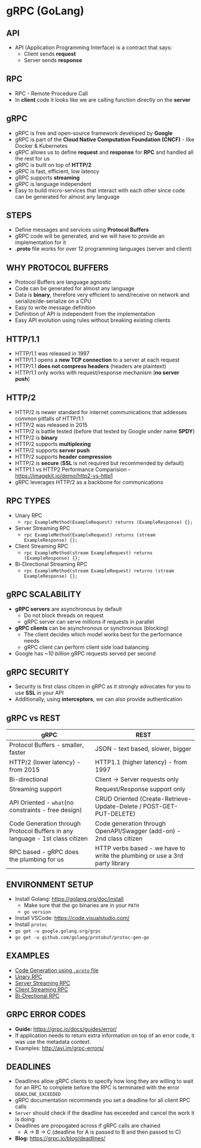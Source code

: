 # gRPC (GoLang)

## API

* API (Application Programming Interface) is a contract that says:
  * Client sends **request**
  * Server sends **response**

## RPC

* RPC - Remote Procedure Call
* In **client** code it looks like we are calling function directly on the **server**

## gRPC

* gRPC is free and open-source framework developed by **Google**
* gRPC is part of the **Cloud Native Computation Foundation (CNCF)** - like Docker & Kubernetes
* gRPC allows us to define **request** and **response** for **RPC** and handled all the rest for us
* gRPC is built on top of **HTTP/2**
* gRPC is fast, efficient, low latency
* gRPC supports **streaming**
* gRPC is language independent
* Easy to build micro-services that interact with each other since code can be generated for almost any language

## STEPS

* Define messages and services using **Protocol Buffers**
* gRPC code will be generated, and we will have to provide an implementation for it
* **.proto** file works for over 12 programming languages (server and client)

## WHY PROTOCOL BUFFERS

* Protocol Buffers are language agnostic
* Code can be generated for almost any language
* Data is **binary**, therefore very efficient to send/receive on network and serialize/de-serialize on a CPU
* Easy to write message definition
* Definition of API is independent from the implementation
* Easy API evolution using rules without breaking existing clients

## HTTP/1.1

* HTTP/1.1 was released in 1997
* HTTP/1.1 opens a **new TCP connection** to a server at each request
* HTTP/1.1 **does not compress headers** (headers are plaintext)
* HTTP/1.1 only works with request/response mechanism (**no server push**)

## HTTP/2

* HTTP/2 is newer standard for internet communications that addesses common pitfalls of HTTP/1.1
* HTTP/2 was released in 2015
* HTTP/2 is battle tested (before that tested by Google under name **SPDY**)
* HTTP/2 is **binary**
* HTTP/2 supports **multiplexing**
* HTTP/2 supports **server push**
* HTTP/2 supports **header compression**
* HTTP/2 is **secure** (**SSL** is not required but recommended by default)
* HTTP1.1 vs HTTP2 Performance Comparision - <https://imagekit.io/demo/http2-vs-http1>
* gRPC leverages HTTP/2 as a backbone for communications

## RPC TYPES

* Unary RPC
  * `rpc ExampleMethod(ExampleRequest) returns (ExampleResponse) {};`
* Server Streaming RPC
  * `rpc ExampleMethod(ExampleRequest) returns (stream ExampleResponse) {};`
* Client Streaming RPC
  * `rpc ExampleMethod(stream ExampleRequest) returns (ExampleResponse) {};`
* Bi-Directional Streaming RPC
  * `rpc ExampleMethod(stream ExampleRequest) returns (stream ExampleResponse) {};`

## gRPC SCALABILITY

* **gRPC servers** are asynchronous by default
  * Do not block threads on request
  * gRPC server can serve millions if requests in parallel
* **gRPC clients** can be asynchronous or synchronous (blocking)
  * The client decides which model works best for the performance needs
  * gRPC client can perform client side load balancing
* Google has *~10 billion* gRPC requests served per second

## gRPC SECURITY

* Security is first class citizen in gRPC as it strongly advocates for you to use **SSL** in your API
* Additionally, using **interceptors**, we can also provide authentication

## gRPC vs REST

| gRPC | REST |
| ---- | ---- |
| Protocol Buffers - smaller, faster | JSON - text based, slower, bigger |
| HTTP/2 (lower latency) - from 2015 | HTTP1.1 (higher latency) - from 1997 |
| Bi-directional | Client -> Server requests only |
| Streaming support | Request/Response support only |
| API Oriented - `what`(no constraints - free design) | CRUD Oriented (Create-Retrieve-Update-Delete / POST-GET-PUT-DELETE) |
| Code Generation through Protocol Buffers in any language - 1st class citizen | Code generation through OpenAPI/Swagger (add-on) - 2nd class citizen |
| RPC based - gRPC does the plumbing for us | HTTP verbs based - we have to write the plumbing or use a 3rd party library |

## ENVIRONMENT SETUP

* Install Golang: <https://golang.org/doc/install>
  * Make sure that the go binaries are in your `PATH`
  * `go version`
* Install VSCode: <https://code.visualstudio.com/>
* Install `protoc`
* `go get -u google.golang.org/grpc`
* `go get -u github.com/golang/protobuf/protoc-gen-go`

## EXAMPLES

* [Code Generation using `.proto` file](01-code-generation/README.md)
* [Unary RPC](02-unary-rpc/README.md)
* [Server Streaming RPC](03-server-streaming-rpc/README.md)
* [Client Streaming RPC](04-client-streaming-rpc/README.md)
* [Bi-Drectional RPC](05-bi-directional-streaming-rpc/README.md)

## GRPC ERROR CODES

* **Guide:** <https://grpc.io/docs/guides/error/>
* If application needs to return extra information on top of an error code, it was use the metadata context.
* Examples: <http://avi.im/grpc-errors/>

## DEADLINES

* Deadlines allow gRPC clients to specify how long they are willing to wait for an RPC to complete before the RPC is terminated with the error `DEADLINE_EXCEEDED`
* gRPC documentation recommends you set a deadline for all client RPC calls
* `Server` should check if the deadline has exceeded and cancel the work it is doing
* Deadlines are propogated across if gRPC calls are chained
  * A -> B -> C (deadline for A is passed to B and then passed to C)
* **Blog:** <https://grpc.io/blog/deadlines/>
